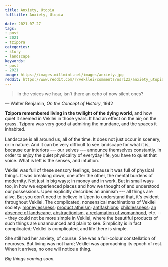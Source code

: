 ```yaml
---
title: Anxiety, Utopia
fulltitle: Anxiety, Utopia

date: 2021-07-27
tags:
- post
- 2021
- tzipora
categories:
- story
- landscape
keywords:
- post
- 2021
image: https://images.millmint.net/images/anxiety.jpg
reddit: https://www.reddit.com/r/vekllei/comments/osri2z/anxiety_utopia/
---
```


>In the voices we hear, isn't there an echo of now silent ones?

— Walter Benjamin, *On the Concept of History*, 1942

**Tzipora remembered living in the twilight of the dying world**, and how quiet it seemed in Vekllei in those years. It had an effect on the air; on the grass. Tzipora was very good at admiring the mundane, and the spaces it inhabited.

Landscape is all around us, all of the time. It does not just occur in scenery, or in nature. And it can be very difficult to see landscape for what it is, because our interiors --- our selves --- announce themselves constantly. In order to enjoy the quiet physicality of everyday life, you have to quiet that voice. What is left is the senses, and intuition.

Vekllei was full of these sensory feelings, because it was full of physical things. It was breaking down, one after the other, the mental burdens of modernity. Not just in big ways; in money and in work. But in small ways too, in how we experienced places and how we thought of and understood our possessions. Upen explicitly describes an animism --- all things are alive. But you don't need to believe in Upen to understand that, it's evident throughout Vekllei. The complicated, nonsensical machinations of Vekllei society: [moneylessness](https://millmint.net/posts/2020-07-13-economy/); [product atheism](https://millmint.net/posts/2020-10-11-metaphysic/); [antifashions](https://millmint.net/posts/2021-07-21-fashion/); [childlessness](https://millmint.net/posts/2019-11-01-schools/); [an absence of landscape](https://millmint.net/posts/2020-12-05-gods/), [abstractionism](https://millmint.net/posts/2021-05-31-topet/), [a reclamation of womanhood](https://millmint.net/posts/2021-04-01-woman/), etc. --- they could not be more simple in Vekllei, where the beautiful products of such things are unannounced and plain to see. Simplicity is in fact complicated; Vekllei is complicated, and life there is simple.

She still had her anxiety, of course. She was a full-colour constellation of neuroses. But living was not hard; Vekllei was approaching its epoch of rest. When it arrives, no one will notice a thing.

*Big things coming soon.*
